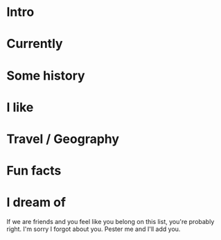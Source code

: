 
# Intro



# Currently



# Some history



# I like



# Travel / Geography



# Fun facts



# I dream of





If we are friends and you feel like you belong on this list, you're probably right. I'm sorry I forgot about you. Pester me and I'll add you.
